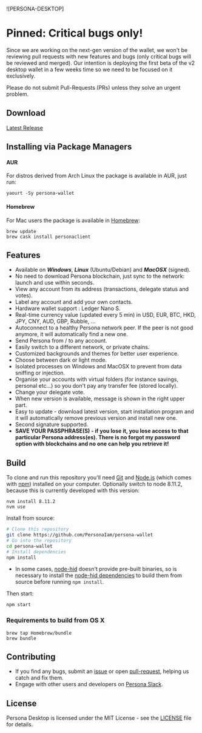 ![PERSONA-DESKTOP]

# Pinned: Critical bugs only!
Since we are working on the next-gen version of the wallet, we won't be reviewing pull requests with new features and bugs (only critical bugs will be reviewed and merged). Our intention is deploying the first beta of the v2 desktop wallet in a few weeks time so we need to be focused on it exclusively.

Please do not submit Pull-Requests (PRs) unless they solve an urgent problem.

## Download
[Latest Release](https://github.com/PersonaIam/persona-wallet/releases)

## Installing via Package Managers

#### AUR
For distros derived from Arch Linux the package is available in AUR, just run:

```
yaourt -Sy persona-wallet
```

#### Homebrew
For Mac users the package is available in [Homebrew](https://brew.sh/):

```
brew update
brew cask install personaclient
```

## Features
* Available on ***Windows***, ***Linux*** (Ubuntu/Debian) and ***MacOSX*** (signed).
* No need to download Persona blockchain, just sync to the network: launch and use within seconds.
* View any account from its address (transactions, delegate status and votes).
* Label any account and add your own contacts.
* Hardware wallet support : Ledger Nano S.
* Real-time currency value (updated every 5 min) in USD, EUR, BTC, HKD, JPY, CNY, AUD, GBP, Rubble, ...
* Autoconnect to a healthy Persona network peer. If the peer is not good anymore, it will automatically find a new one.
* Send Persona from / to any account.
* Easily switch to a different network, or private chains.
* Customized backgrounds and themes for better user experience.
* Choose between dark or light mode.
* Isolated processes on Windows and MacOSX to prevent from data sniffing or injection.
* Organise your accounts with virtual folders (for instance savings, personal etc...) so you don't pay any transfer fee (stored locally).
* Change your delegate vote.
* When new version is available, message is shown in the right upper part.
* Easy to update - download latest version, start installation program and it will automatically remove previous version and install new one.
* Second signature supported.
* **SAVE YOUR PASSPHRASE(S) - if you lose it, you lose access to that particular Persona address(es). 
 There is no forgot my password option with blockchains and no one can help you retrieve it!**

## Build

To clone and run this repository you'll need [Git](https://git-scm.com) and [Node.js](https://nodejs.org/en/download/) (which comes with [npm](http://npmjs.com)) installed on your computer. Optionally switch to node 8.11.2, because this is currently developed with this version:
```
nvm install 8.11.2
nvm use
```

Install from source:
```bash
# Clone this repository
git clone https://github.com/PersonaIam/persona-wallet
# Go into the repository
cd persona-wallet
# Install dependencies
npm install
```

* In some cases, [node-hid](https://github.com/node-hid/node-hid) doesn't provide pre-built binaries, so is necessary to install the [node-hid dependencies](https://github.com/node-hid/node-hid#compiling-from-source) to build them from source before running `npm install`.

Then start:
```bash
npm start
```

### Requirements to build from OS X

```
brew tap Homebrew/bundle
brew bundle
```

## Contributing

* If you find any bugs, submit an [issue](../../issues) or open [pull-request](../../pulls), helping us catch and fix them.
* Engage with other users and developers on [Persona Slack](https://personablockchain.slack.com/slack/).

## License

Persona Desktop is licensed under the MIT License - see the [LICENSE](./LICENSE) file for details.
